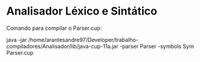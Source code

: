 # Analisador Léxico e Sintático

Comando para compilar o Parser.cup:

java -jar /home/arantesandre97/Developer/trabalho-compiladores/Analisador/lib/java-cup-11a.jar -parser Parser -symbols Sym Parser.cup
